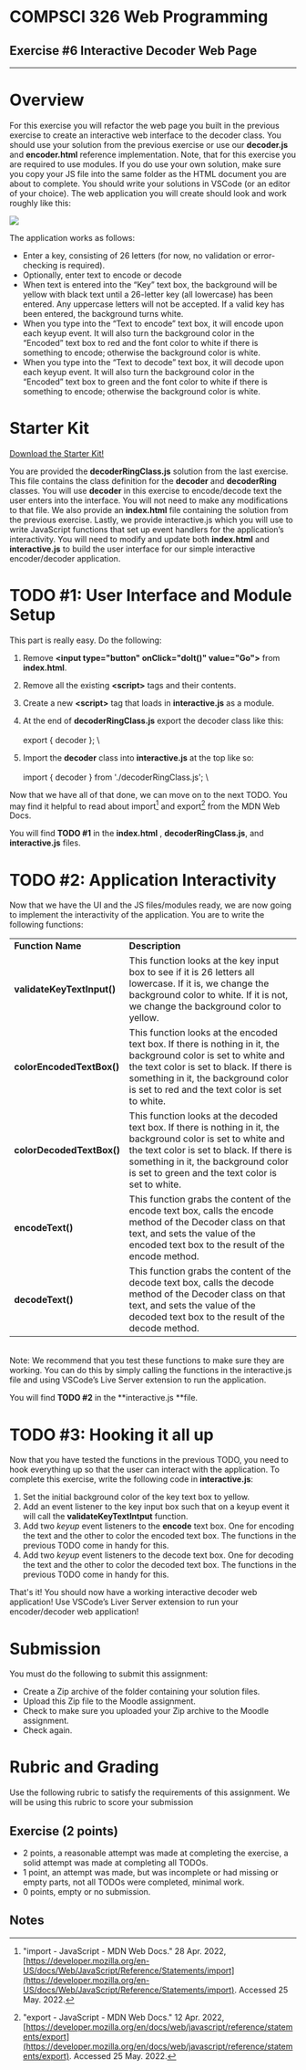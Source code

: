 # COMPSCI 326 Web Programming


## Exercise #6 Interactive Decoder Web Page


---


# Overview

For this exercise you will refactor the web page you built in the previous exercise to create an interactive web interface to the decoder class. You should use your solution from the previous exercise or use our **decoder.js** and **encoder.html** reference implementation. Note, that for this exercise you are required to use modules. If you do use your own solution, make sure you copy your JS file into the same folder as the HTML document you are about to complete. You should write your solutions in VSCode (or an editor of your choice). The web application you will create should look and work roughly like this:



![](exercise6.gif)


The application works as follows:



* Enter a key, consisting of 26 letters (for now, no validation or error-checking is required).
* Optionally, enter text to encode or decode
* When text is entered into the “Key” text box, the background will be yellow with black text until a 26-letter key (all lowercase) has been entered. Any uppercase letters will not be accepted. If a valid key has been entered, the background turns white.
* When you type into the “Text to encode” text box, it will encode upon each keyup event. It will also turn the background color in the “Encoded” text box to red and the font color to white if there is something to encode; otherwise the background color is white.
* When you type into the “Text to decode” text box, it will decode upon each keyup event. It will also turn the background color in the “Encoded” text box to green and the font color to white if there is something to encode; otherwise the background color is white.


# Starter Kit

[Download the Starter Kit!](https://drive.google.com/drive/folders/1KA7pEb3-H0jw4e_wMSahtzUAlAAftvbm?usp=sharing)

You are provided the **decoderRingClass.js** solution from the last exercise. This file contains the class definition for the **decoder** and **decoderRing** classes. You will use **decoder** in this exercise to encode/decode text the user enters into the interface. You will not need to make any modifications to that file. We also provide an **index.html** file containing the solution from the previous exercise. Lastly, we provide interactive.js which you will use to write JavaScript functions that set up event handlers for the application’s interactivity. You will need to modify and update both **index.html** and **interactive.js** to build the user interface for our simple interactive encoder/decoder application.


# TODO #1: User Interface and Module Setup

This part is really easy. Do the following:



1. Remove **&lt;input type="button" onClick="doIt()" value="Go">** from **index.html**.
2. Remove all the existing **&lt;script>** tags and their contents.
3. Create a new **&lt;script>** tag that loads in **interactive.js** as a module.
4. At the end of **decoderRingClass.js** export the decoder class like this: \
 \
export { decoder }; \

5. Import the **decoder** class into **interactive.js** at the top like so: \
 \
import { decoder } from './decoderRingClass.js'; \


Now that we have all of that done, we can move on to the next TODO. You may find it helpful to read about import[^1] and export[^2] from the MDN Web Docs.

You will find **TODO #1** in the **index.html** , **decoderRingClass.js**, and **interactive.js** files.


# TODO #2: Application Interactivity

Now that we have the UI and the JS files/modules ready, we are now going to implement the interactivity of the application. You are to write the following functions:


<table>
  <tr>
   <td><strong>Function Name</strong>
   </td>
   <td><strong>Description</strong>
   </td>
  </tr>
  <tr>
   <td><strong>validateKeyTextInput()</strong>
   </td>
   <td>This function looks at the key input box to see if it is 26 letters all lowercase. If it is, we change the background color to white. If it is not, we change the background color to yellow.
   </td>
  </tr>
  <tr>
   <td><strong>colorEncodedTextBox()</strong>
   </td>
   <td>This function looks at the encoded text box. If there is nothing in it, the background color is set to white and the text color is set to black. If there is something in it, the background color is set to red and the text color is set to white.
   </td>
  </tr>
  <tr>
   <td><strong>colorDecodedTextBox()</strong>
   </td>
   <td>This function looks at the decoded text box. If there is nothing in it, the background color is set to white and the text color is set to black. If there is something in it, the background color is set to green and the text color is set to white.
   </td>
  </tr>
  <tr>
   <td><strong>encodeText()</strong>
   </td>
   <td>This function grabs the content of the encode text box, calls the encode method of the Decoder class on that text, and sets the value of the encoded text box to the result of the encode method.
   </td>
  </tr>
  <tr>
   <td><strong>decodeText()</strong>
   </td>
   <td>This function grabs the content of the decode text box, calls the decode method of the Decoder class on that text, and sets the value of the decoded text box to the result of the decode method.
   </td>
  </tr>
</table>


 \
Note: We recommend that you test these functions to make sure they are working. You can do this by simply calling the functions in the interactive.js file and using VSCode’s Live Server extension to run the application.

You will find **TODO #2** in the **interactive.js **file.


# TODO #3: Hooking it all up

Now that you have tested the functions in the previous TODO, you need to hook everything up so that the user can interact with the application. To complete this exercise, write the following code in **interactive.js**:



1. Set the initial background color of the key text box to yellow.
2. Add an event listener to the key input box such that on a keyup event it will call the **validateKeyTextIntput** function.
3. Add two _keyup_ event listeners to the **encode** text box. One for encoding the text and the other to color the encoded text box. The functions in the previous TODO come in handy for this.
4. Add two _keyup_ event listeners to the decode text box. One for decoding the text and the other to color the decoded text box. The functions in the previous TODO come in handy for this.

That's it! You should now have a working interactive decoder web application! Use VSCode’s Liver Server extension to run your encoder/decoder web application!


# Submission

You must do the following to submit this assignment:



* Create a Zip archive of the folder containing your solution files.
* Upload this Zip file to the Moodle assignment.
* Check to make sure you uploaded your Zip archive to the Moodle assignment.
* Check again.


# Rubric and Grading

Use the following rubric to satisfy the requirements of this assignment. We will be using this rubric to score your submission


## Exercise (2 points)



* 2 points, a reasonable attempt was made at completing the exercise, a solid attempt was made at completing all TODOs.
* 1 point, an attempt was made, but was incomplete or had missing or empty parts, not all TODOs were completed, minimal work.
* 0 points, empty or no submission.

<!-- Footnotes themselves at the bottom. -->
## Notes

[^1]:
     "import - JavaScript - MDN Web Docs." 28 Apr. 2022, [https://developer.mozilla.org/en-US/docs/Web/JavaScript/Reference/Statements/import](https://developer.mozilla.org/en-US/docs/Web/JavaScript/Reference/Statements/import). Accessed 25 May. 2022.

[^2]:
     "export - JavaScript - MDN Web Docs." 12 Apr. 2022, [https://developer.mozilla.org/en/docs/web/javascript/reference/statements/export](https://developer.mozilla.org/en/docs/web/javascript/reference/statements/export). Accessed 25 May. 2022.
